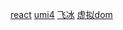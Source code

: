 [react](https://zh-hans.react.dev/)
[umi4](https://umijs.org/)
[飞冰](https://v3.ice.work)
[虚拟dom](https://www.jianshu.com/p/e131df377053)